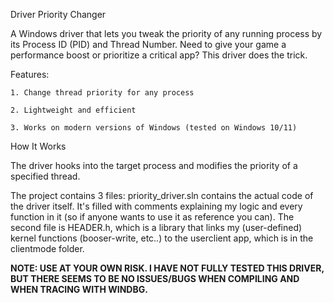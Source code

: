 Driver Priority Changer

A Windows driver that lets you tweak the priority of any running process by its Process ID (PID) and Thread Number. Need to give your game a performance boost or prioritize a critical app? This driver does the trick.


Features:

    1. Change thread priority for any process

    2. Lightweight and efficient

    3. Works on modern versions of Windows (tested on Windows 10/11)

How It Works

The driver hooks into the target process and modifies the priority of a specified thread. 

The project contains 3 files: priority_driver.sln contains the actual code of the driver itself. It's filled with comments explaining my logic and every function in it (so if anyone wants to use it as reference you can).
The second file is HEADER.h, which is a library that links my (user-defined) kernel functions (booser-write, etc..) to the userclient app, which is in the clientmode folder. 

**NOTE: USE AT YOUR OWN RISK. I HAVE NOT FULLY TESTED THIS DRIVER, BUT THERE SEEMS TO BE NO ISSUES/BUGS WHEN COMPILING AND WHEN TRACING WITH WINDBG.**
